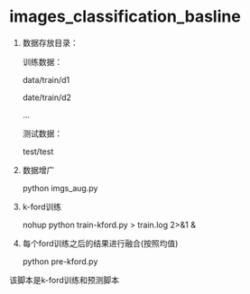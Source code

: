 # images_classification_basline
1. 数据存放目录：

    训练数据：
    
    data/train/d1
    
    date/train/d2
    
    ...
    
    测试数据：
    
    test/test
2. 数据增广

    python imgs_aug.py
3. k-ford训练

    nohup python train-kford.py > train.log 2>&1 &
4. 每个ford训练之后的结果进行融合(按照均值)

    python pre-kford.py
    
该脚本是k-ford训练和预测脚本
